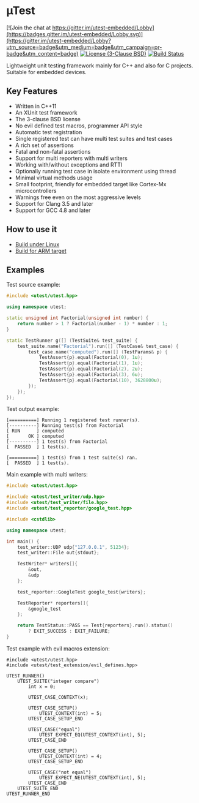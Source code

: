 # µTest

[![Join the chat at https://gitter.im/utest-embedded/Lobby](https://badges.gitter.im/utest-embedded/Lobby.svg)](https://gitter.im/utest-embedded/Lobby?utm_source=badge&utm_medium=badge&utm_campaign=pr-badge&utm_content=badge)
[![License (3-Clause BSD)](https://img.shields.io/badge/license-BSD%203--Clause-blue.svg?style=flat)](http://opensource.org/licenses/BSD-3-Clause)
[![Build Status](https://travis-ci.org/tymonx/utest.svg?branch=master)](https://travis-ci.org/tymonx/utest)

Lightweight unit testing framework mainly for C++ and also for C projects. Suitable for embedded devices.

## Key Features

* Written in C++11
* An XUnit test framework
* The 3-clause BSD license
* No evil defined test macros, programmer API style
* Automatic test registration
* Single registered test can have multi test suites and test cases
* A rich set of assertions
* Fatal and non-fatal assertions
* Support for multi reporters with multi writers
* Working with/without exceptions and RTTI
* Optionally running test case in isolate environment using thread
* Minimal virtual methods usage
* Small footprint, friendly for embedded target like Cortex-Mx microcontrollers
* Warnings free even on the most aggressive levels
* Support for Clang 3.5 and later
* Support for GCC 4.8 and later

## How to use it

* [Build under Linux](docs/build-linux.md)
* [Build for ARM target](docs/build-arm.md)

## Examples

Test source example:

```c++
#include <utest/utest.hpp>

using namespace utest;

static unsigned int Factorial(unsigned int number) {
    return number > 1 ? Factorial(number - 1) * number : 1;
}

static TestRunner g([] (TestSuite& test_suite) {
    test_suite.name("Factorial").run([] (TestCase& test_case) {
        test_case.name("computed").run([] (TestParams& p) {
            TestAssert{p}.equal(Factorial(0), 1u);
            TestAssert{p}.equal(Factorial(1), 1u);
            TestAssert{p}.equal(Factorial(2), 2u);
            TestAssert{p}.equal(Factorial(3), 6u);
            TestAssert{p}.equal(Factorial(10), 3628800u);
        });
    });
});
 ```

Test output example:

```
[==========] Running 1 registered test runner(s).
[----------] Running test(s) from Factorial
[ RUN      ] computed
[       OK ] computed
[----------] 1 test(s) from Factorial
[  PASSED  ] 1 test(s).

[==========] 1 test(s) from 1 test suite(s) ran.
[  PASSED  ] 1 test(s).
```

Main example with multi writers:

```c++
#include <utest/utest.hpp>

#include <utest/test_writer/udp.hpp>
#include <utest/test_writer/file.hpp>
#include <utest/test_reporter/google_test.hpp>

#include <cstdlib>

using namespace utest;

int main() {
    test_writer::UDP udp{"127.0.0.1", 51234};
    test_writer::File out{stdout};

    TestWriter* writers[]{
        &out,
        &udp
    };

    test_reporter::GoogleTest google_test{writers};

    TestReporter* reporters[]{
        &google_test
    };

    return TestStatus::PASS == Test{reporters}.run().status()
        ? EXIT_SUCCESS : EXIT_FAILURE;
}
```

Test example with evil macros extension:

```
#include <utest/utest.hpp>
#include <utest/test_extension/evil_defines.hpp>

UTEST_RUNNER()
    UTEST_SUITE("integer compare")
        int x = 0;

        UTEST_CASE_CONTEXT(x);

        UTEST_CASE_SETUP()
            UTEST_CONTEXT(int) = 5;
        UTEST_CASE_SETUP_END

        UTEST_CASE("equal")
            UTEST_EXPECT_EQ(UTEST_CONTEXT(int), 5);
        UTEST_CASE_END

        UTEST_CASE_SETUP()
            UTEST_CONTEXT(int) = 4;
        UTEST_CASE_SETUP_END

        UTEST_CASE("not equal")
            UTEST_EXPECT_NE(UTEST_CONTEXT(int), 5);
        UTEST_CASE_END
    UTEST_SUITE_END
UTEST_RUNNER_END
 ```
